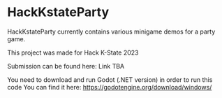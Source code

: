 # HackKstateParty
HackKstateParty currently contains various minigame demos for a party game.

This project was made for Hack K-State 2023

Submission can be found here: Link TBA

You need to download and run Godot (.NET version) in order to run this code
You can find it here: https://godotengine.org/download/windows/
